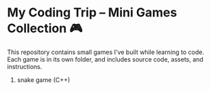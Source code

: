 # My Coding Trip – Mini Games Collection 🎮

This repository contains small games I've built while learning to code.  
Each game is in its own folder, and includes source code, assets, and instructions.

1. snake game (C++)
